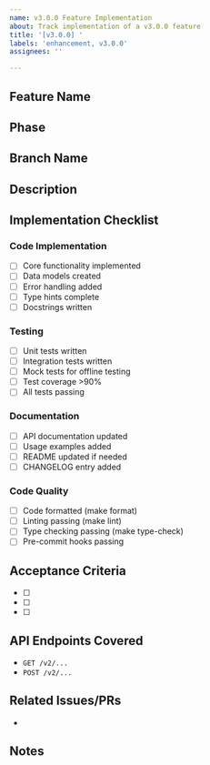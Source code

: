 ```yaml
---
name: v3.0.0 Feature Implementation
about: Track implementation of a v3.0.0 feature
title: '[v3.0.0] '
labels: 'enhancement, v3.0.0'
assignees: ''

---
```


## Feature Name
<!-- e.g., Corporate Actions API -->

## Phase
<!-- Phase 1/2/3/4 -->

## Branch Name
<!-- e.g., feature/corporate-actions-api -->

## Description
<!-- Brief description of the feature -->

## Implementation Checklist

### Code Implementation
- [ ] Core functionality implemented
- [ ] Data models created
- [ ] Error handling added
- [ ] Type hints complete
- [ ] Docstrings written

### Testing
- [ ] Unit tests written
- [ ] Integration tests written
- [ ] Mock tests for offline testing
- [ ] Test coverage >90%
- [ ] All tests passing

### Documentation
- [ ] API documentation updated
- [ ] Usage examples added
- [ ] README updated if needed
- [ ] CHANGELOG entry added

### Code Quality
- [ ] Code formatted (make format)
- [ ] Linting passing (make lint)
- [ ] Type checking passing (make type-check)
- [ ] Pre-commit hooks passing

## Acceptance Criteria
<!-- List specific requirements that must be met -->
- [ ]
- [ ]
- [ ]

## API Endpoints Covered
<!-- List the Alpaca API endpoints this feature implements -->
- `GET /v2/...`
- `POST /v2/...`

## Related Issues/PRs
<!-- Link to related issues or pull requests -->
-

## Notes
<!-- Any additional context or considerations -->
